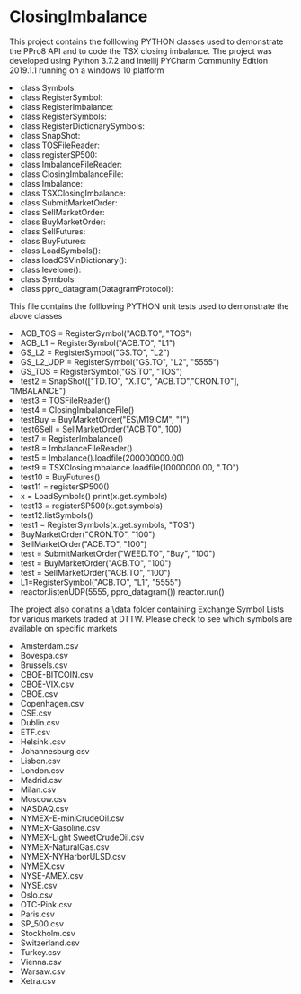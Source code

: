 <H1>ClosingImbalance</H1>

<p>
  This project contains the folllowing PYTHON classes used to demonstrate the PPro8 API and to code the TSX closing imbalance.
  The project was developed using Python 3.7.2 and Intellij PYCharm Community Edition 2019.1.1 running on a windows 10 platform
</p>
<li>
  class Symbols:
</li>
<li>  
  class RegisterSymbol:
</li>
<li>  
  class RegisterImbalance:
</li>
<li>  
  class RegisterSymbols:
</li>
<li>  
  class RegisterDictionarySymbols:
</li>
<li>  
  class SnapShot:
</li>
<li>  
  class TOSFileReader:
</li>
<li>  
  class registerSP500:
</li>
<li>  
  class ImbalanceFileReader:
</li>
<li>  
  class ClosingImbalanceFile:
</li>
<li>  
  class Imbalance:
</li>
<li>  
  class TSXClosingImbalance:
</li>
<li>  
  class SubmitMarketOrder:
</li>
<li>  
  class SellMarketOrder:
</li>
<li>  
  class BuyMarketOrder:
</li>
<li>  
  class SellFutures:
</li>
<li>  
  class BuyFutures:
</li>
<li>  
  class LoadSymbols():
</li>
<li>  
  class loadCSVinDictionary():
</li>
<li>  
  class levelone():
</li>
<li>  
  class Symbols:
</li>
<li>  
  class ppro_datagram(DatagramProtocol):
</li>

<p>
  This file contains the folllowing PYTHON unit tests used to demonstrate the above classes
</p>

<li>  
  ACB_TOS = RegisterSymbol("ACB.TO", "TOS")
</li>
<li>  
  ACB_L1  = RegisterSymbol("ACB.TO", "L1")
</li>
<li>  
  GS_L2   = RegisterSymbol("GS.TO", "L2")
</li>
<li>  
  GS_L2_UDP = RegisterSymbol("GS.TO", "L2", "5555")
</li>
<li>  
  GS_TOS  = RegisterSymbol("GS.TO", "TOS")
</li>
<li>  
  test2 = SnapShot(["TD.TO", "X.TO", "ACB.TO","CRON.TO"], "IMBALANCE")
</li>
<li>  
  test3 = TOSFileReader()
</li>
<li>  
  test4 = ClosingImbalanceFile()
</li>
<li>  
  testBuy  = BuyMarketOrder("ES\M19.CM", "1")
</li>
<li>  
  test6Sell = SellMarketOrder("ACB.TO", 100)
</li>
<li>  
  test7 = RegisterImbalance()
</li>
<li>  
  test8 = ImbalanceFileReader()
</li>
<li>  
  test5 = Imbalance().loadfile(200000000.00)
</li>
<li>  
  test9 = TSXClosingImbalance.loadfile(10000000.00, ".TO")
</li>
<li>  
  test10 = BuyFutures()
</li>
<li>  
  test11 = registerSP500()
</li>
<li>  
  x = LoadSymbols()
  print(x.get.symbols)
</li>
<li>  
  test13 = registerSP500(x.get.symbols)
</li>
<li>  
  test12.listSymbols()
</li>
<li>  
  test1 = RegisterSymbols(x.get.symbols, "TOS")
</li>
<li>  
  BuyMarketOrder("CRON.TO", "100")
</li>
<li>  
  SellMarketOrder("ACB.TO", "100")
</li>
<li>  
  test = SubmitMarketOrder("WEED.TO", "Buy", "100")
</li>
<li>  
  test = BuyMarketOrder("ACB.TO", "100")
</li>
<li>  
  test = SellMarketOrder("ACB.TO", "100")
</li>
<li>  
  L1=RegisterSymbol("ACB.TO", "L1", "5555")
</li>
<li>  
  reactor.listenUDP(5555, ppro_datagram())
  reactor.run()
</li>

<p>
  The project also conatins a \data folder containing Exchange Symbol Lists for various markets traded at DTTW. Please check to see which symbols are available on specific markets
</p>
  <li>Amsterdam.csv 
  <li>Bovespa.csv
  <li>Brussels.csv
  <li>CBOE-BITCOIN.csv
  <li>CBOE-VIX.csv
  <li>CBOE.csv
  <li>Copenhagen.csv
  <li>CSE.csv
  <li>Dublin.csv
  <li>ETF.csv
  <li>Helsinki.csv
  <li>Johannesburg.csv
  <li>Lisbon.csv
  <li>London.csv
  <li>Madrid.csv
  <li>Milan.csv
  <li>Moscow.csv
  <li>NASDAQ.csv
  <li>NYMEX-E-miniCrudeOil.csv
  <li>NYMEX-Gasoline.csv
  <li>NYMEX-Light SweetCrudeOil.csv
  <li>NYMEX-NaturalGas.csv
  <li>NYMEX-NYHarborULSD.csv
  <li>NYMEX.csv
  <li>NYSE-AMEX.csv
  <li>NYSE.csv
  <li>Oslo.csv
  <li>OTC-Pink.csv
  <li>Paris.csv
  <li>SP_500.csv
  <li>Stockholm.csv
  <li>Switzerland.csv
  <li>Turkey.csv
  <li>Vienna.csv
  <li>Warsaw.csv
  <li>Xetra.csv
